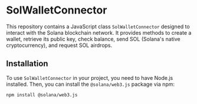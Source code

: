 # SolWalletConnector

This repository contains a JavaScript class `SolWalletConnector` designed to interact with the Solana blockchain network. It provides methods to create a wallet, retrieve its public key, check balance, send SOL (Solana's native cryptocurrency), and request SOL airdrops.

## Installation

To use `SolWalletConnector` in your project, you need to have Node.js installed. Then, you can install the `@solana/web3.js` package via npm:

```bash
npm install @solana/web3.js
